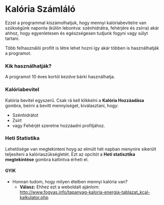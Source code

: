 # Kalória Számláló

Ezzel a programmal kiszámolhatjuk, hogy mennyi kalóriabevitelre van szükségünk naponta (külön lebontva: szénhidrátra, fehérjére és zsírra) akár ahhoz, hogy egyenletesen és egészségesen tudjunk fogyni vagy súlyt tartani.

Több felhasználói profilt is létre lehet hozni így akár többen is használhatják a programot.

### Kik használhatják?
A programot 10 éves kortól kezdve bárki használhatja.

### Kalóriabevitel
Kalória bevitel egyszerű. Csak rá kell klikkelni a **Kalória Hozzáadása** gombra, beírni a bevitt mennyiséget, kiválasztani, hogy:
  - Szénhidrátot
  - Zsírt
  - vagy Fehérjét
szeretne hozzáadni profiljához.

### Heti Statistika
Lehetősége van megtekinteni hoyg az elmúlt hét napban menynire sikerült teljesíteni a kalóriaszükségletét. Ezt az opcitót a **Heti statisztika megtekintése** gombra kattintva érheti el.

#### GYIK
  - Honnan tudom, hogy milyen ételben mennyi kalória van?
    - **Válasz:** Ehhez ezt a  weboldalt ajánlom: http://www.fogyas.info/tapanyag-kaloria-energia-tablazat_kcal-kalkulator.php

